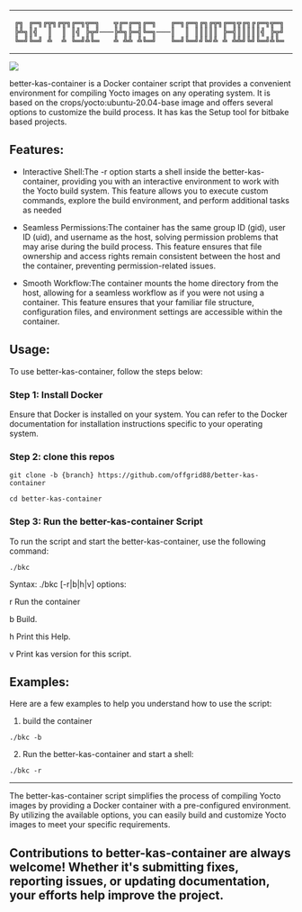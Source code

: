 

------------------
 <pre>
 ╔╗ ╔═╗╔╦╗╔╦╗╔═╗╦═╗   ╦╔═╔═╗╔═╗   ╔═╗╔═╗╔╗╔╦╗╔═╗╦╔╗╔╔═╗╦═╗ 
 ╠╩╗║╣  ║  ║ ║╣ ╠╦╝───╠╩╗╠═╣╚═╗───║  ║ ║║║║║ ╠═╣║║║║║╣ ╠╦╝ 
 ╚═╝╚═╝ ╩  ╩ ╚═╝╩╚═   ╩ ╩╩ ╩╚═╝   ╚═╝╚═╝╝╚╝╩ ╩ ╩╩╝╚╝╚═╝╩╚═ 
</pre>
------------------

![](https://github.com/offgrid88/better-kas-container/actions/workflows/Build_on_ubuntu.yml/badge.svg?event=push)

better-kas-container is a Docker container script that provides a convenient environment for compiling Yocto images on any operating system. It is based on the crops/yocto:ubuntu-20.04-base image and offers several options to customize the build process. It has kas the Setup tool for bitbake based projects.

## Features:

- Interactive Shell:The -r option starts a shell inside the better-kas-container, providing you with an interactive environment to work with the Yocto build system. This feature allows you to execute custom commands, explore the build environment, and perform additional tasks as needed

- Seamless Permissions:The container has the same group ID (gid), user ID (uid), and username as the host, solving permission problems that may arise during the build process. This feature ensures that file ownership and access rights remain consistent between the host and the container, preventing permission-related issues.

- Smooth Workflow:The container mounts the home directory from the host, allowing for a seamless workflow as if you were not using a container. This feature ensures that your familiar file structure, configuration files, and environment settings are accessible within the container.

## Usage:

To use better-kas-container, follow the steps below:

### Step 1: Install Docker

Ensure that Docker is installed on your system. You can refer to the Docker documentation for installation instructions specific to your operating system.

### Step 2: clone this repos
```
git clone -b {branch} https://github.com/offgrid88/better-kas-container
```

```
cd better-kas-container
```

### Step 3: Run the better-kas-container Script

To run the script and start the better-kas-container, use the following command:
```
./bkc
```

Syntax: ./bkc [-r|b|h|v]
options:

r     Run the container

b     Build.

h     Print this Help.

v     Print kas version for this script.


## Examples:

Here are a few examples to help you understand how to use the script:

1. build the container
```
./bkc -b
```

2. Run the better-kas-container and start a shell:

```
./bkc -r
```
------------------

The better-kas-container script simplifies the process of compiling Yocto images by providing a Docker container with a pre-configured environment. By utilizing the available options, you can easily build and customize Yocto images to meet your specific requirements.

Contributions to better-kas-container are always welcome! Whether it's submitting fixes, reporting issues, or updating documentation, your efforts help improve the project.
------------------
